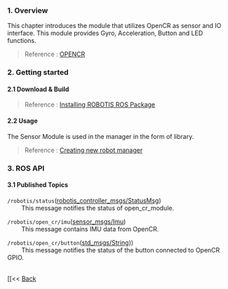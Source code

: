### 1. Overview
This chapter introduces the module that utilizes OpenCR as sensor and IO interface.
This module provides Gyro, Acceleration, Button and LED functions.

  > Reference : [OPENCR]

### 2. Getting started
#### 2.1 Download & Build
 > Reference : [Installing ROBOTIS ROS Package](OP3_Recovery_of_ROBOTIS_OP3#24_installation_robotis_ros_packages.md)    

#### 2.2 Usage
The Sensor Module is used in the manager in the form of library.  
> Reference : [Creating new robot manager]

### 3. ROS API
#### 3.1 Published Topics
`/robotis/status`([robotis_controller_msgs/StatusMsg])  
&emsp;&emsp; This message notifies the status of open_cr_module.  

`/robotis/open_cr/imu`([sensor_msgs/Imu])  
&emsp;&emsp; This message contains IMU data from OpenCR.  

`/robotis/open_cr/button`([std_msgs/String]))  
&emsp;&emsp; This message notifies the status of the button connected to OpenCR GPIO.  

<br>[[&lt;&lt; [Back](ROBOTIS-OP3-Modules.md)

[OPENCR]:https://github.com/ROBOTIS-GIT/OpenCR/wiki/arduino_examples_op3
[Creating new robot manager]:[Creating-new-robot-manager.md]
[robotis_controller_msgs/StatusMsg]:/docs/en/popup/StatusMsg.msg/
[sensor_msgs/Imu]:/docs/en/popup/sensor_msgs_IMU_msg/
[std_msgs/String]:/docs/en/popup/std_msgs_string/
